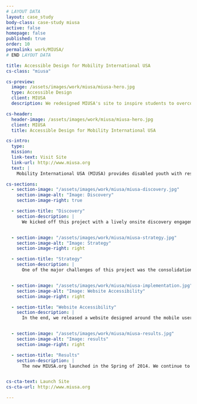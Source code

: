 ```yaml
---
# LAYOUT DATA
layout: case_study
body-class: case-study miusa
active: false
homepage: false
published: true
order: 10
permalink: work/MIUSA/
# END LAYOUT DATA

title: Accessible Design for Mobility International USA
cs-class: "miusa"

cs-preview:
  image: /assets/images/work/miusa/miusa-hero.jpg
  type: Accessible Design
  client: MIUSA
  description: We redesigned MIUSA's site to inspire students to overcome adversity and see the world.

cs-header:
  header-image: /assets/images/work/miusa/miusa-hero.jpg
  client: MIUSA
  title: Accessible Design for Mobility International USA

cs-intro:
  type:
  mission:
  link-text: Visit Site
  link-url: http://www.miusa.org
  text: |
    Mobility International USA (MIUSA) provides disabled youth with resources and connections for traveling abroad. Given our team's interest in international adventure, we were eager to get involved. We redesigned MIUSA's site to inspire students to overcome adversity and see the world. Web accessibility, of course, was a critical feature of this project.

cs-sections:
  - section-image: "/assets/images/work/miusa/miusa-discovery.jpg"
    section-image-alt: "Image: Discovery"
    section-image-right: true

  - section-title: "Discovery"
    section-description: |
      We kicked off this project with a lively onsite discovery engagement at MIUSA's international headquarters in Eugene, Oregon. Through a series of hands-on exercises, including a "Cores & Paths" workshop, we helped MIUSA establish a new vision for its website. This vision included a student-centric graphic design and the creation of a robust resource library with a powerful and intuitive search interface.


  - section-image: "/assets/images/work/miusa/miusa-strategy.jpg"
    section-image-alt: "Image: Strategy"
    section-image-right: right

  - section-title: "Strategy"
    section-description: |
      One of the major challenges of this project was the consolidation and restructuring of content from three "program specific" microsites into a single website with consistent messaging and smooth linkages between content sections. The project also included a deep investigation of website analytics and user trends.


  - section-image: "/assets/images/work/miusa/miusa-implementation.jpg"
    section-image-alt: "Image: Website Accessibility"
    section-image-right: right

  - section-title: "Website Accessibility"
    section-description: |
      In the end, we released a website designed around the mobile user experience. Using website accessibility tools such as Google Wave and the JAWS screen reader, we ensured that the new site could be experienced and enjoyed by visitors with visual and physical impairments.


  - section-image: "/assets/images/work/miusa/miusa-results.jpg"
    section-image-alt: "Image: results"
    section-image-right: right

  - section-title: "Results"
    section-description: |
      The new MIUSA.org launched in the Spring of 2014. We continue to support MIUSA with website updates and content strategy services.


cs-cta-text: Launch Site
cs-cta-url: http://www.miusa.org

---
```

